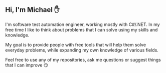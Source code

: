 ## Hi, I'm Michael :hand:

I'm software test automation engineer, working mostly with C#/.NET. In my free time I like to think about problems that I can solve using my skills and knowledge.

My goal is to provide people with free tools that will help them solve everyday problems, while expanding my own knowledge of various fields.

Feel free to use any of my repositories, ask me questions or suggest things that I can improve :smirk:
